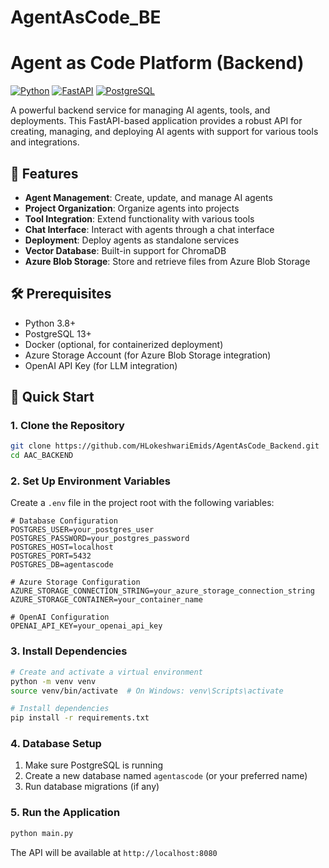 # AgentAsCode_BE
# Agent as Code Platform (Backend)

[![Python](https://img.shields.io/badge/Python-3.8+-blue.svg)](https://www.python.org/)
[![FastAPI](https://img.shields.io/badge/FastAPI-0.68.0+-green.svg)](https://fastapi.tiangolo.com/)
[![PostgreSQL](https://img.shields.io/badge/PostgreSQL-13+-blue.svg)](https://www.postgresql.org/)

A powerful backend service for managing AI agents, tools, and deployments. This FastAPI-based application provides a robust API for creating, managing, and deploying AI agents with support for various tools and integrations.

## 🚀 Features

- **Agent Management**: Create, update, and manage AI agents
- **Project Organization**: Organize agents into projects
- **Tool Integration**: Extend functionality with various tools
- **Chat Interface**: Interact with agents through a chat interface
- **Deployment**: Deploy agents as standalone services
- **Vector Database**: Built-in support for ChromaDB
- **Azure Blob Storage**: Store and retrieve files from Azure Blob Storage

## 🛠️ Prerequisites

- Python 3.8+
- PostgreSQL 13+
- Docker (optional, for containerized deployment)
- Azure Storage Account (for Azure Blob Storage integration)
- OpenAI API Key (for LLM integration)

## 🚀 Quick Start

### 1. Clone the Repository

```bash
git clone https://github.com/HLokeshwariEmids/AgentAsCode_Backend.git
cd AAC_BACKEND
```

### 2. Set Up Environment Variables

Create a `.env` file in the project root with the following variables:

```env
# Database Configuration
POSTGRES_USER=your_postgres_user
POSTGRES_PASSWORD=your_postgres_password
POSTGRES_HOST=localhost
POSTGRES_PORT=5432
POSTGRES_DB=agentascode

# Azure Storage Configuration
AZURE_STORAGE_CONNECTION_STRING=your_azure_storage_connection_string
AZURE_STORAGE_CONTAINER=your_container_name

# OpenAI Configuration
OPENAI_API_KEY=your_openai_api_key
```

### 3. Install Dependencies

```bash
# Create and activate a virtual environment
python -m venv venv
source venv/bin/activate  # On Windows: venv\Scripts\activate

# Install dependencies
pip install -r requirements.txt
```

### 4. Database Setup

1. Make sure PostgreSQL is running
2. Create a new database named `agentascode` (or your preferred name)
3. Run database migrations (if any)

### 5. Run the Application

```bash
python main.py
```

The API will be available at `http://localhost:8080`



